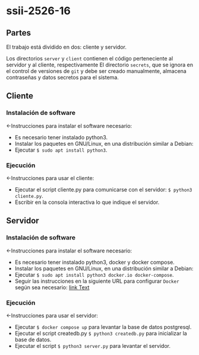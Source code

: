 # ssii-2526-16

## Partes

El trabajo está dividido en dos: cliente y servidor.

Los directorios `server` y `client` contienen el código perteneciente al servidor y al cliente, respectivamente
El directorio `secrets`, que se ignora en el control de versiones de `git` y debe ser creado manualmente, almacena contraseñas y datos secretos para el sistema.

## Cliente

### Instalación de software
<-Instrucciones para instalar el software necesario:
- Es necesario tener instalado python3.
- Instalar los paquetes en GNU/Linux, en una distribución similar a Debian:
- Ejecutar `$ sudo apt install python3`.

### Ejecución

<-Instrucciones para usar el cliente:
- Ejecutar el script cliente.py para comunicarse con el servidor: `$ python3 cliente.py`.
- Escribir en la consola interactiva lo que indique el servidor.

## Servidor

### Instalación de software

<-Instrucciones para instalar el software necesario:
- Es necesario tener instalado python3, docker y docker compose.
- Instalar los paquetes en GNU/Linux, en una distribución similar a Debian:
- Ejecutar `$ sudo apt install python3 docker.io docker-compose`.
- Seguir las instrucciones en la siguiente URL para configurar `Docker` según sea necesario: [link Text](https://docs.docker.com/engine/install/linux-postinstall/)

### Ejecución

<-Instrucciones para usar el servidor:
- Ejecutar `$ docker compose up` para levantar la base de datos postgresql.
- Ejecutar el script createdb.py `$ python3 createdb.py` para inicializar la base de datos.
- Ejecutar el script `$ python3 server.py` para levantar el servidor.

